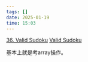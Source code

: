 ```yaml
---
tags: []
date: 2025-01-19
time: 15:03
---
```

[36. Valid Sudoku](https://leetcode.com/problems/valid-sudoku/)
[Valid Sudoku](https://neetcode.io/problems/valid-sudoku)

基本上就是考array操作。